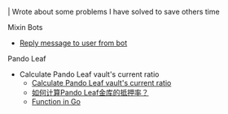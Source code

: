 
| Wrote about some problems I have solved to save others time

Mixin Bots
- [Reply message to user from bot](MixinBot/CustomerService.md)

Pando Leaf
- Calculate Pando Leaf vault's current ratio
    - [Calculate Pando Leaf vault's current ratio](PandoLeaf/calculate-vault-current-ratio.md)
    - [如何计算Pando Leaf金库的抵押率？](PandoLeaf/calculate-vault-current-ratio-zh.md)
    - [Function in Go](PandoLeaf/calcRatio.go)